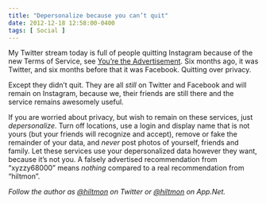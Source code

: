 ```yaml
---
title: "Depersonalize because you can’t quit"
date: 2012-12-18 12:58:00-0400
tags: [ Social ]
---
```


My Twitter stream today is full of people quitting Instagram because of the new Terms of Service, see [You’re the Advertisement](https://hiltmon.com/blog/2012/12/17/youre-the-advertisement/). Six months ago, it was Twitter, and six months before that it was Facebook. Quitting over privacy.

Except they didn’t quit. They are all *still* on Twitter and Facebook and will remain on Instagram, because we, their friends are still there and the service remains awesomely useful.

If you are worried about privacy, but wish to remain on these services, just *depersonalize*.  Turn off locations, use a login and display name that is not yours (but your friends will recognize and accept), remove or fake the remainder of your data, and *never* post photos of yourself, friends and family. Let these services use your depersonalized data however they want, because it’s not you. A falsely advertised recommendation from “xyzzy68000” means *nothing* compared to a real recommendation from “hiltmon”.

*Follow the author as [@hiltmon](https://twitter.com/hiltmon) on Twitter or [@hiltmon](http://alpha.app.net/hiltmon) on App.Net.*
